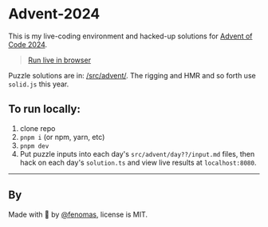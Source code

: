 # Advent-2024

This is my live-coding environment and hacked-up solutions for [Advent of Code 2024](https://adventofcode.com/).

> [Run live in browser](https://fenomas.github.io/advent-2024/)

Puzzle solutions are in: [/src/advent/](https://github.com/fenomas/advent-2024/tree/main/src/advent/). The rigging and HMR and so forth use `solid.js` this year.

## To run locally:

1.  clone repo
2.  `pnpm i` (or npm, yarn, etc)
3.  `pnpm dev`
4.  Put puzzle inputs into each day's `src/advent/day??/input.md` files, then hack on each day's `solution.ts` and view live results at `localhost:8080`.

---

## By

Made with 🍺 by [@fenomas](https://fenomas.com), license is MIT.
